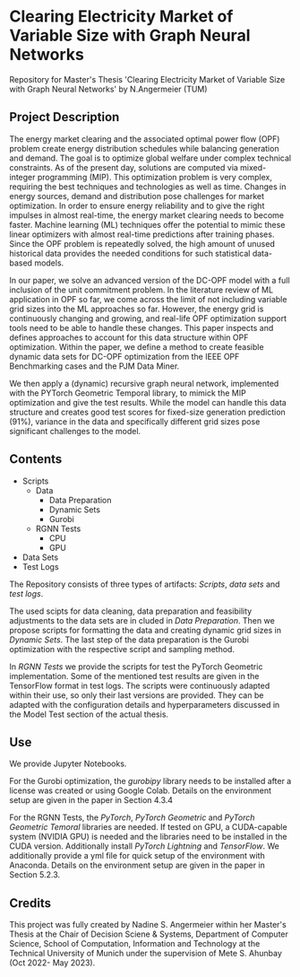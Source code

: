 # Clearing Electricity Market of Variable Size with Graph Neural Networks
Repository for Master's Thesis 'Clearing Electricity Market of Variable Size with Graph Neural Networks' by N.Angermeier  (TUM)

## Project Description
The energy market clearing and the associated optimal power flow (OPF) problem create energy distribution schedules while balancing generation and demand. The goal is to optimize global welfare under complex technical constraints. As of the present day, solutions are computed via mixed-integer programming (MIP). This optimization problem is very complex, requiring the best techniques and technologies as well as time. Changes in energy sources, demand and distribution pose challenges for market optimization. In order to ensure energy reliability and to give the right impulses in almost real-time, the energy market clearing needs to become faster. Machine learning (ML) techniques offer the potential to mimic these linear optimizers with almost real-time predictions after training phases. Since the OPF problem is repeatedly solved, the high amount of unused historical data provides the needed conditions for such statistical data-based models.

In our paper, we solve an advanced version of the DC-OPF model with a full inclusion of the unit commitment problem. In the literature review of ML application in OPF so far, we come across the limit of not including variable grid sizes into the ML approaches so far. However, the energy grid is continuously changing and growing, and real-life OPF optimization support tools need to be able to handle these changes. This paper inspects and defines approaches to account for this data structure within OPF optimization. Within the paper, we define a method to create feasible dynamic data sets for DC-OPF optimization from the IEEE OPF Benchmarking cases and the PJM Data Miner. 

We then apply a (dynamic) recursive graph neural network, implemented with the PYTorch Geometric Temporal library, to mimick the MIP optimization and give the test results. While the model can handle this data structure and creates good test scores for fixed-size generation prediction (91\%), variance in the data and specifically different grid sizes pose significant challenges to the model.

## Contents
* Scripts
  * Data
    * Data Preparation
    * Dynamic Sets
    * Gurobi
  * RGNN Tests
    * CPU
    * GPU
* Data Sets
* Test Logs

The Repository consists of three types of artifacts: *Scripts*, *data sets* and *test logs*. 

The used scipts for data cleaning, data preparation and feasibility adjustments to the data sets are in cluded in *Data Preparation*. Then we propose scripts for formatting the data and creating dynamic grid sizes in *Dynamic Sets*. The last step of the data preparation is the Gurobi optimization with the respective script and sampling method. 

In *RGNN Tests* we provide the scripts for test the PyTorch Geometric implementation. Some of the mentioned test results are given in the TensorFlow format in test logs.
The scripts were continuously adapted within their use, so only their last versions are provided. They can be adapted with the configuration details and hyperparameters discussed in the Model Test section of the actual thesis.

## Use
We provide Jupyter Notebooks.

For the Gurobi optimization, the *gurobipy* library needs to be installed after a license was created or using Google Colab. Details on the environment setup are given in the paper in Section 4.3.4

For the RGNN Tests, the *PyTorch*, *PyTorch Geometric* and *PyTorch Geometric Temoral* libraries are needed. If tested on GPU, a CUDA-capable system (NVIDIA GPU) is needed and the libraries need to be installed in the CUDA version. Additionally install *PyTorch Lightning* and *TensorFlow*. We additionally provide a yml file for quick setup of the environment with Anaconda. Details on the environment setup are given in the paper in Section 5.2.3.

## Credits
This project was fully created by Nadine S. Angermeier within her Master's Thesis at the Chair of Decision Sciene & Systems, Department of Computer Science, School of Computation, Information and Technology at the Technical University of Munich under the supervision of Mete S. Ahunbay (Oct 2022- May 2023).
